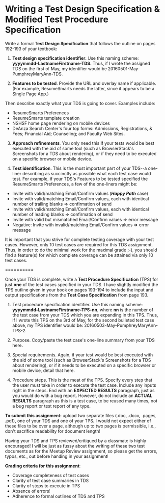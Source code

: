 # Writing a Test Design Specification & Modified Test Procedure Specification

Write a formal **Test Design Specification** that follows the outline on pages 192-193 of your textbook:

1. **Test design specification identifier**. Use this naming scheme: **yyyymmdd-LastnameFirstname-TDS**. Thus, if I wrote the assigned TDS on the first of May, my identifier would be 20160501-May-PumphreyMaryAnn-TDS.

2. **Features to be tested**. Provide the URL and overlay name if applicable. (For example, ResumeSmarts needs the latter, since it appears to be a Single Page App.) 

Then describe exactly what your TDS is going to cover. Examples include:

* ResumeSmarts Preferences 
* ResumeSmarts template creation
* NSHSF home page rendering on mobile devices
* DeAnza Search Center's four top forms: Admissions, Registrations, & Fees; Financial Aid; Counseling; and Faculty Web Sites.

3. **Approach refinements**. You only need this if your tests would be best executed with the aid of some tool (such as BrowserStack's Screenshots for a TDS about rendering), or if they need to be executed on a specific browser or mobile device.

4. **Test identification**. This is the most important part of your TDS--a one-liner describing as succinctly as possible what each test case would test. For example, if your TDS's Features to be tested specified the ResumeSmarts Preferences, a few of the one-liners might be:

* Invite with valid/matching Email/Confirm values (***Happy Path*** case)
* Invite with valid/matching Email/Confirm values, each with identical number of trailing blanks => confirmation of send
* Invite with valid/matching Email/Confirm values, each with identical number of leading blanks => confirmation of send
* Invite with valid but mismatched Email/Confirm values => error message
* Negative: Invite with invalid/matching Email/Confirm values => error message

It is important that you strive for complete testing coverage with your test cases. However, only 10 test cases are required for this TDS assignment. Thus, in order to do the minimal work for the maximal grade ;-), you should find a feature(s) for which complete coverage can be attained via only 10 test cases.

==========

Once your TDS is complete, write a **Test Procedure Specification** (TPS) for just **one** of the test cases specified in your TDS. I have slightly modified the TPS outline given in your book on pages 193-194 to include the input and output specifications from the **Test Case Specification** from page 193. 

1. Test procedure specification identifier. Use this naming scheme: **yyyymmdd-LastnameFirstname-TPS-nn**, where **nn** is the number of the test case from your TDS which you are expanding in this TPS. Thus, if I wrote this TPS on the 3rd of May, for the second bulleted test case above, my TPS identifier would be: 20160503-May-PumphreyMaryAnn-TPS-2.

2. Purpose. Copy/paste the test case's one-line summary from your TDS here.

3. Special requirements. Again, if your test would be best executed with the aid of some tool (such as BrowserStack's Screenshots for a TDS about rendering), or if it needs to be executed on a specific browser or mobile device, detail that here. 

4. Procedure steps. This is the meat of the TPS. Specify every step that the user must take in order to execute the test case. Include any inputs right in the steps. End with an **EXPECTED RESULTS** paragraph, just as you would do with a bug report. However, do not include an **ACTUAL RESULTS** paragraph as this is a test case, to be reused many times, not a bug report or test report of any type.

**To submit this assignment**: upload two separate files (.doc, .docx, .pages, .pdf), one of your TDS and one of your TPS. I would not expect either of these files to be over a page, although up to two pages is permissible, i.e., don't sacrifice readability for document length!

Having your TDS and TPS reviewed/critiqued by a classmate is highly encouraged! I will be just as fussy about the writing of these two test documents as for the Meetup Review assignment, so please get the errors, typos, etc., out before handing in your assignment!

**Grading criteria for this assignment**:

* Coverage completeness of test cases
* Clarity of test case summaries in TDS
* Clarity of steps to execute in TPS
* Absence of errors!
* Adherence to formal outlines of TDS and TPS